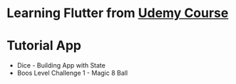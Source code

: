 # Learning Flutter from [Udemy Course](https://www.udemy.com/course/flutter-bootcamp-with-dart/)

# Tutorial App
  - Dice - Building App with State
  - Boos Level Challenge 1 - Magic 8 Ball  
